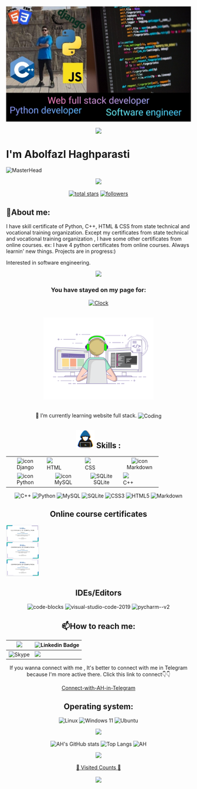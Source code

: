 ![Python Programmer / C++ Programmer / Web full stack developer](https://github.com/AHGh1386/AHGh1386/blob/main/banner.jpg)

<div style="display: flex; justify-content: center;">
        <img align="center" src="https://raw.githubusercontent.com/iampavangandhi/iampavangandhi/master/gifs/hello.gif" />
    </div>

# I'm Abolfazl Haghparasti

![MasterHead](https://i.pinimg.com/originals/77/ca/a3/77caa32884d735d439ade45ba37feaf2.gif)

<p align="center">
  <a href="https://github.com/AHGh1386"><img src="https://readme-typing-svg.herokuapp.com?size=21&center=true&vCenter=true&lines=Welcome+to+my+Github+Profile;Code+%3D+Love">
  </a>
</p>
<p align="center">
  <a href="https://github.com/AHGh1386?tab=repositories&sort=stargazers">
    <img alt="total stars" title="Total stars on GitHub" src="https://custom-icon-badges.herokuapp.com/badge/dynamic/json?logo=star&color=55960c&labelColor=488207&label=Stars&style=for-the-badge&query=%24.stars&url=https://api.github-star-counter.workers.dev/user/AHGh1386"/></a>
<a href="https://github.com/AHGh1386?tab=followers">
    <img alt="followers" title="Follow me on Github" src="https://custom-icon-badges.herokuapp.com/github/followers/AHGh1386?color=236ad3&labelColor=1155ba&style=for-the-badge&logo=person-add&label=Follow&logoColor=white"/></a>
</p>

## 💫About me:

I have skill certificate of Python, C++, HTML & CSS from state technical and vocational training organization.
Except my certificates from state technical and vocational training organization , I have some other certificates from online courses.
ex: I have 4 python certificates from online courses.
Always learnin' new things.
Projects are in progress:)

Interested in software engineering.

<p  align="center">
<img src="https://user-images.githubusercontent.com/73097560/115834477-dbab4500-a447-11eb-908a-139a6edaec5c.gif">             
<br>

<div align="center">
  <h3 align="center">
You have stayed on my page for:
</h3>
  
  <p align="center">
<a href="https://github.com/AHGh1386/animated-svg-clock" title="Animated SVG clock"><img src="https://github.com/tomchen/animated-svg-clock/raw/master/clock.svg" alt="Clock" width="200px" height="200px"></a>
</p>

<p align="center">
<br><img width="300" src="https://raw.githubusercontent.com/devSouvik/devSouvik/master/gif3.gif"><br><br>

🌱 I’m currently learning website full stack.
<img align="center" alt="Coding" width="400" src="https://media.tenor.com/NOYF3f82b_gAAAAC/programmer.gif">
<br>

## <picture><img src = "https://github.com/0xAbdulKhalid/0xAbdulKhalid/raw/main/assets/mdImages/about_me.gif" width = 50px></picture> **Skills** :

<table align="center">
  <tr>
    <td align="center" width="90">
      <img src="https://techstack-generator.vercel.app/django-icon.svg" alt="icon" width="55" height="55" />
      <br>Django
    </td>
    <td>
            <img src="https://cdn.jsdelivr.net/gh/sun0225SUN/sun0225SUN/assets/images/html.webp">
    <br>HTML
    </td> 
    <td>
            <img src="https://cdn.jsdelivr.net/gh/sun0225SUN/sun0225SUN/assets/images/cssgif.webp">
    <br>CSS
    </td>
    <td align="center" width="90">
      <img src="https://img.icons8.com/ios-filled/50/markdown.png" alt="icon" width="55" height="55" />
      <br>Markdown
    </td>

  </tr>
  <tr>
    <td align="center" width="90">
      <img src="https://techstack-generator.vercel.app/python-icon.svg" alt="icon" width="55" height="55" />
      <br>Python
    </td>
    <td align="center" width="90">
      <img src="https://techstack-generator.vercel.app/mysql-icon.svg" alt="icon" width="55" height="55" />
      <br>MySQL
    </td>
    <td align="center" width="90">
      <img src="https://skillicons.dev/icons?i=sqlite" width="45" height="45" alt="SQLite" />
      <br>SQLite
    </td>
    <td>
            <img src="https://techstack-generator.vercel.app/cpp-icon.svg">
    <br>C++
    </td>
  </tr>
</table>


![C++](https://img.shields.io/badge/c++-%2300599C.svg?style=for-the-badge&logo=c%2B%2B&logoColor=white)
![Python](https://img.shields.io/badge/python-3670A0?style=for-the-badge&logo=python&logoColor=ffdd54)
![MySQL](https://img.shields.io/badge/mysql-%2300f.svg?style=for-the-badge&logo=mysql&logoColor=white)
![SQLite](https://img.shields.io/badge/sqlite-%2307405e.svg?style=for-the-badge&logo=sqlite&logoColor=white)
![CSS3](https://img.shields.io/badge/css3-%231572B6.svg?style=for-the-badge&logo=css3&logoColor=white)
![HTML5](https://img.shields.io/badge/html5-%23E34F26.svg?style=for-the-badge&logo=html5&logoColor=white)
![Markdown](https://img.shields.io/badge/markdown-%23000000.svg?style=for-the-badge&logo=markdown&logoColor=white)
## Online course certificates 
<p align="left">
    <img height="140" width="90" src="https://github.com/AHGh1386/AHGh1386/blob/main/my%20certificates.jpg">
</p>

## IDEs/Editors
<img width="108" height="108" src="https://img.icons8.com/color/108/code-blocks.png" alt="code-blocks"/>
<img width="108" height="108" src="https://img.icons8.com/color/108/visual-studio-code-2019.png" alt="visual-studio-code-2019"/>
<img width="108" height="108" src="https://img.icons8.com/color/108/pycharm--v2.png" alt="pycharm--v2"/>


## 📫How to reach me:

| <img src="https://img.shields.io/badge/Telegram-2CA5E0?style=for-the-badge&logo=telegram&logoColor=white" />   | ![Linkedin Badge](https://img.shields.io/badge/LinkedIn-%230077B5?style=for-the-badge&logo=linkedin&logoColor=white)
| --- | --- |
| ‌‌<img src="https://img.shields.io/badge/Skype-0078d4?style=for-the-badge&logo=skype&logoColor=white" alt="Skype"/>    |  <img src = "https://img.shields.io/badge/WHATSAPP-%2325D366.svg?&style=for-the-badge&logo=whatsapp&logoColor=white"/>   |




If you wanna connect with me , It's better to connect with me in Telegram because I'm more active there.
Click this link to connect👇👇

<a href="https://t.me/AHGhAHAHAHAHAHGh">Connect-with-AH-in-Telegram</a>

## Operating system:
![Linux](https://img.shields.io/badge/Linux-FCC624?style=for-the-badge&logo=linux&logoColor=black)
![Windows 11](https://img.shields.io/badge/Windows%2011-%230079d5.svg?style=for-the-badge&logo=Windows%2011&logoColor=white)
![Ubuntu](https://img.shields.io/badge/Ubuntu-E95420?style=for-the-badge&logo=ubuntu&logoColor=white)

<p  align="center">
<img src="https://user-images.githubusercontent.com/73097560/115834477-dbab4500-a447-11eb-908a-139a6edaec5c.gif">             
<br>
        
![AH's GitHub stats](https://github-readme-stats.vercel.app/api?username=AHGh1386&show_icons=true&theme=tokyonight) ![Top Langs](https://github-readme-stats.vercel.app/api/top-langs/?username=AHGh1386&theme=tokyonight)
![AH](https://github-readme-streak-stats.herokuapp.com/?user=AHGh1386&theme=tokyonight)


<p  align="center">
<img src="https://user-images.githubusercontent.com/73097560/115834477-dbab4500-a447-11eb-908a-139a6edaec5c.gif">             
<br>

<a target="blank" href="https://profile-counter.glitch.me/devgruu/count.svg">
            <p align="center">💖 Visited Counts 💖<br><br> <img
                    src="https://profile-counter.glitch.me/AHGh1386/count.svg" />
        </a>
















